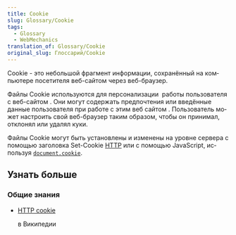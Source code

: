 ```yaml
---
title: Cookie
slug: Glossary/Cookie
tags:
  - Glossary
  - WebMechanics
translation_of: Glossary/Cookie
original_slug: Глоссарий/Cookie
---
```

<span id="result_box" lang="ru"><span>Cookie - это</span> <span>небольшой фрагмент информации,</span> <span class="alt-edited">сохранённый</span> <span>на</span> <span class="alt-edited">компьютере посетителя</span> <span>веб-сайтом</span> <span>через веб-браузер</span><span>.</span></span>

<span id="result_box" lang="ru"><span>Файлы Cookie</span> <span>используются</span> <span class="alt-edited">для персонализации </span> <span class="alt-edited">работы пользователя</span> <span>с веб-сайтом</span></span> . <span id="result_box" lang="ru"><span>Они могут содержать</span> <span>предпочтения или</span> <span class="alt-edited">введённые данные</span> <span>пользователя</span> <span>при работе с</span> <span class="alt-edited">этим веб сайтом </span></span>. <span id="result_box" lang="ru"><span>Пользователь может</span> <span>настроить свой</span> <span class="alt-edited">веб-браузер таким образом</span><span>, чтобы он принимал</span><span>, отклонял или</span> <span>удалял куки</span><span>.</span></span>

<span id="result_box" lang="ru"><span>Файлы Cookie</span> <span>могут быть установлены</span> <span>и изменены</span> <span>на уровне сервера</span> <span class="alt-edited">с помощью заголовка Set-Cookie</span> <a href="https://developer.mozilla.org/en-US/docs/Web/HTTP/Cookies">HTTP</a> <span>или с помощью</span> <span>JavaScript</span><span>, используя</span></span> [`document.cookie`](/en-US/docs/Web/API/Document/cookie).

## <span class="short_text" id="result_box" lang="ru"><span class="alt-edited">Узнать больше</span></span>

### <span class="short_text" id="result_box" lang="ru"><span>Общие знания</span></span>

- [HTTP cookie](https://en.wikipedia.org/wiki/HTTP_cookie)

  <span class="short_text" id="result_box" lang="ru"><span>в Википедии</span></span>
